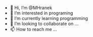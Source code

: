 - 👋 Hi, I’m @MHranek
- 👀 I’m interested in programing
- 🌱 I’m currently learning programming
- 💞️ I’m looking to collaborate on ...
- 📫 How to reach me ...

<!---
MHranek/MHranek is a ✨ special ✨ repository because its `README.md` (this file) appears on your GitHub profile.
You can click the Preview link to take a look at your changes.
--->
